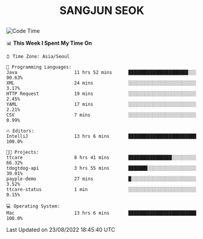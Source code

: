 <h1>
 <p align="center">
   SANGJUN SEOK
 </p>
</h1>

<!--START_SECTION:waka-->
![Code Time](http://img.shields.io/badge/Code%20Time-1%2C729%20hrs%2047%20mins-blue)

📊 **This Week I Spent My Time On** 

```text
⌚︎ Time Zone: Asia/Seoul

💬 Programming Languages: 
Java                     11 hrs 52 mins      ██████████████████████░░░   90.63% 
XML                      24 mins             ░░░░░░░░░░░░░░░░░░░░░░░░░   3.17% 
HTTP Request             19 mins             ░░░░░░░░░░░░░░░░░░░░░░░░░   2.45% 
YAML                     17 mins             ░░░░░░░░░░░░░░░░░░░░░░░░░   2.21% 
CSV                      7 mins              ░░░░░░░░░░░░░░░░░░░░░░░░░   0.99%

🔥 Editors: 
IntelliJ                 13 hrs 6 mins       █████████████████████████   100.0%

🐱‍💻 Projects: 
ttcare                   8 hrs 41 mins       ████████████████░░░░░░░░░   66.32% 
tdogtdog-api             3 hrs 55 mins       ███████░░░░░░░░░░░░░░░░░░   30.01% 
payple-demo              27 mins             █░░░░░░░░░░░░░░░░░░░░░░░░   3.52% 
ttcare-status            1 min               ░░░░░░░░░░░░░░░░░░░░░░░░░   0.15%

💻 Operating System: 
Mac                      13 hrs 6 mins       █████████████████████████   100.0%

```


 Last Updated on 23/08/2022 18:45:40 UTC
<!--END_SECTION:waka-->

